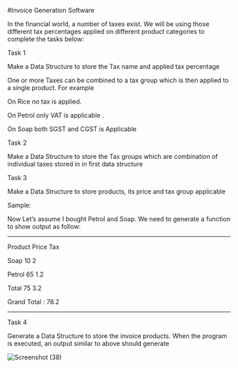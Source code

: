 
#Invoice Generation Software


In the financial world, a number of taxes exist. We will be using those different tax percentages applied on different product categories to complete the tasks below:


Task 1

Make a Data Structure to store the Tax name and applied tax percentage

One or more Taxes can be combined to a tax group which is then applied to a single product. For example

On Rice no tax is applied.

On Petrol only VAT is applicable .

On Soap both SGST and CGST is Applicable

Task 2

Make a Data Structure to store the Tax groups which are combination of individual taxes stored in in first data structure


Task 3

Make a Data Structure to store products, its price and tax group applicable


Sample:


Now Let’s assume I bought Petrol and Soap. We need to generate a function to show output as follow:

-----------------------------

Product     Price Tax


Soap        10 2

Petrol       65 1.2


Total         75 3.2


Grand Total  : 78.2

-----------------------------


Task 4

Generate a Data Structure to store the invoice products. When the program is executed, an output similar to above should generate



![Screenshot (38)](https://github.com/user-attachments/assets/59223d67-902c-4f6c-b9dc-e300b697b9cc)





